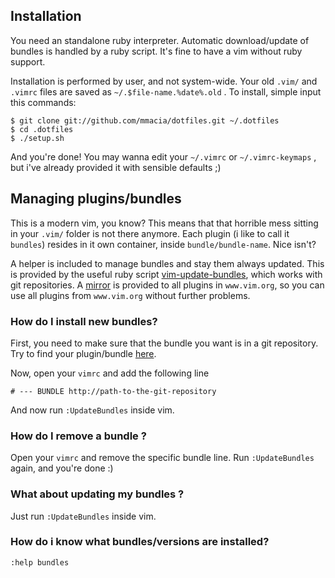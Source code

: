Installation
------------
You need an standalone ruby interpreter. Automatic download/update of bundles is handled by a ruby script.
It's fine to have a vim without ruby support.

Installation is performed by user, and not system-wide. Your old `.vim/` and `.vimrc` files are saved
as `~/.$file-name.%date%.old` . To install, simple input this commands:

    $ git clone git://github.com/mmacia/dotfiles.git ~/.dotfiles
    $ cd .dotfiles
    $ ./setup.sh

And you're done! You may wanna edit your `~/.vimrc` or `~/.vimrc-keymaps` , but i've already provided it
with sensible defaults ;)

Managing plugins/bundles
------------------------
   
This is a modern vim, you know? This means that that horrible mess sitting in your `.vim/` folder is not
there anymore. Each plugin (i like to call it `bundles`) resides in it own container, inside `bundle/bundle-name`.
Nice isn't? 

A helper is included to manage bundles and stay them always updated. This is provided by the useful ruby
script [vim-update-bundles](http://github.com/bronson/vim-update-bundles "Vim-update-bundles"), which works with git
repositories. A [mirror](http://github.com/vim-scripts "vim-scripts") is provided to all plugins in `www.vim.org`, 
so you can use all plugins from `www.vim.org` without further problems. 

### How do I install new bundles?

First, you need to make sure that the bundle you want is in a git repository. 
Try to find your plugin/bundle [here](http://github.com/vim-scripts "vim-scripts").

Now, open your `vimrc` and add the following line

    # --- BUNDLE http://path-to-the-git-repository

And now run `:UpdateBundles` inside vim.

### How do I remove a bundle ?

Open your `vimrc` and remove the specific bundle line. Run `:UpdateBundles` again, and you're 
done :)

### What about updating my bundles ?

Just run `:UpdateBundles` inside vim.

### How do i know what bundles/versions are installed?

    :help bundles

